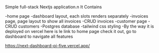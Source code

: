Simple full-stack Nextjs application.n It Contains

-home page
-dashboard layout, each slots renders separately
-invoices page, page layout to show all invoices
-CRUD invoices
-customer page
-CRUD customers
-Postgres database
-tailwind css styling
-By the way it is deployed on vercel
here is le link to home page check it out, go to dashboard to navigate all features


https://next-dashboard-pi-five.vercel.app/

